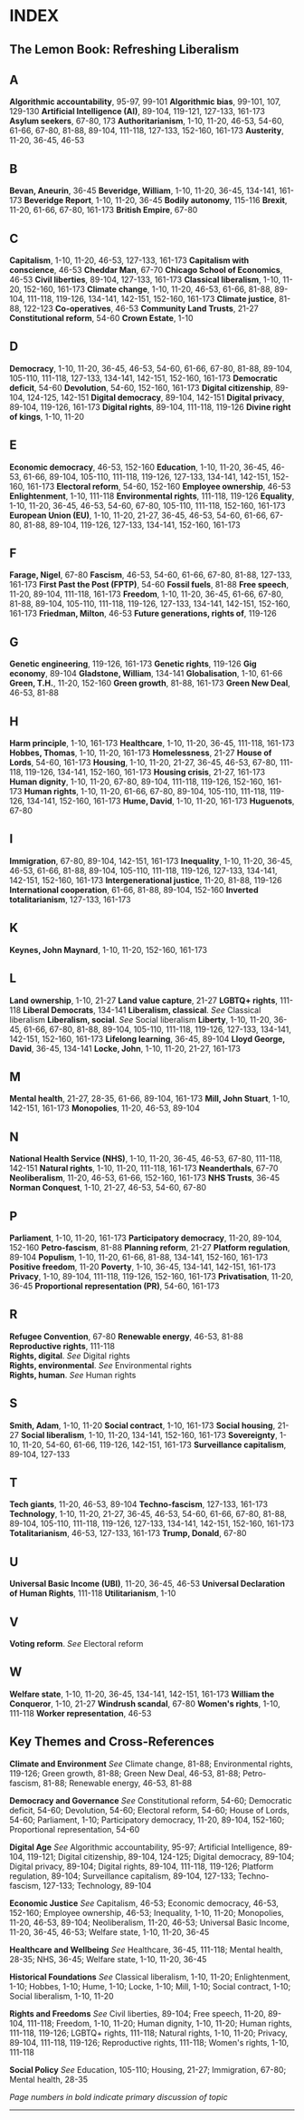 

# INDEX
## The Lemon Book: Refreshing Liberalism

## A

**Algorithmic accountability**, 95-97, 99-101
**Algorithmic bias**, 99-101, 107, 129-130
**Artificial Intelligence (AI)**, 89-104, 119-121, 127-133, 161-173
**Asylum seekers**, 67-80, 173
**Authoritarianism**, 1-10, 11-20, 46-53, 54-60, 61-66, 67-80, 81-88, 89-104, 111-118, 127-133, 152-160, 161-173
**Austerity**, 11-20, 36-45, 46-53


## B

**Bevan, Aneurin**, 36-45
**Beveridge, William**, 1-10, 11-20, 36-45, 134-141, 161-173
**Beveridge Report**, 1-10, 11-20, 36-45
**Bodily autonomy**, 115-116
**Brexit**, 11-20, 61-66, 67-80, 161-173
**British Empire**, 67-80


## C

**Capitalism**, 1-10, 11-20, 46-53, 127-133, 161-173
**Capitalism with conscience**, 46-53
**Cheddar Man**, 67-70
**Chicago School of Economics**, 46-53
**Civil liberties**, 89-104, 127-133, 161-173
**Classical liberalism**, 1-10, 11-20, 152-160, 161-173
**Climate change**, 1-10, 11-20, 46-53, 61-66, 81-88, 89-104, 111-118, 119-126, 134-141, 142-151, 152-160, 161-173
**Climate justice**, 81-88, 122-123
**Co-operatives**, 46-53
**Community Land Trusts**, 21-27
**Constitutional reform**, 54-60
**Crown Estate**, 1-10

## D

**Democracy**, 1-10, 11-20, 36-45, 46-53, 54-60, 61-66, 67-80, 81-88, 89-104, 105-110, 111-118, 127-133, 134-141, 142-151, 152-160, 161-173
**Democratic deficit**, 54-60
**Devolution**, 54-60, 152-160, 161-173
**Digital citizenship**, 89-104, 124-125, 142-151
**Digital democracy**, 89-104, 142-151
**Digital privacy**, 89-104, 119-126, 161-173
**Digital rights**, 89-104, 111-118, 119-126
**Divine right of kings**, 1-10, 11-20


## E

**Economic democracy**, 46-53, 152-160
**Education**, 1-10, 11-20, 36-45, 46-53, 61-66, 89-104, 105-110, 111-118, 119-126, 127-133, 134-141, 142-151, 152-160, 161-173
**Electoral reform**, 54-60, 152-160
**Employee ownership**, 46-53
**Enlightenment**, 1-10, 111-118
**Environmental rights**, 111-118, 119-126
**Equality**, 1-10, 11-20, 36-45, 46-53, 54-60, 67-80, 105-110, 111-118, 152-160, 161-173
**European Union (EU)**, 1-10, 11-20, 21-27, 36-45, 46-53, 54-60, 61-66, 67-80, 81-88, 89-104, 119-126, 127-133, 134-141, 152-160, 161-173


## F

**Farage, Nigel**, 67-80
**Fascism**, 46-53, 54-60, 61-66, 67-80, 81-88, 127-133, 161-173
**First Past the Post (FPTP)**, 54-60
**Fossil fuels**, 81-88
**Free speech**, 11-20, 89-104, 111-118, 161-173
**Freedom**, 1-10, 11-20, 36-45, 61-66, 67-80, 81-88, 89-104, 105-110, 111-118, 119-126, 127-133, 134-141, 142-151, 152-160, 161-173
**Friedman, Milton**, 46-53
**Future generations, rights of**, 119-126


## G

**Genetic engineering**, 119-126, 161-173
**Genetic rights**, 119-126
**Gig economy**, 89-104
**Gladstone, William**, 134-141
**Globalisation**, 1-10, 61-66
**Green, T.H.**, 11-20, 152-160
**Green growth**, 81-88, 161-173
**Green New Deal**, 46-53, 81-88


## H

**Harm principle**, 1-10, 161-173
**Healthcare**, 1-10, 11-20, 36-45, 111-118, 161-173
**Hobbes, Thomas**, 1-10, 11-20, 161-173
**Homelessness**, 21-27
**House of Lords**, 54-60, 161-173
**Housing**, 1-10, 11-20, 21-27, 36-45, 46-53, 67-80, 111-118, 119-126, 134-141, 152-160, 161-173
**Housing crisis**, 21-27, 161-173
**Human dignity**, 1-10, 11-20, 67-80, 89-104, 111-118, 119-126, 152-160, 161-173
**Human rights**, 1-10, 11-20, 61-66, 67-80, 89-104, 105-110, 111-118, 119-126, 134-141, 152-160, 161-173
**Hume, David**, 1-10, 11-20, 161-173
**Huguenots**, 67-80


## I

**Immigration**, 67-80, 89-104, 142-151, 161-173
**Inequality**, 1-10, 11-20, 36-45, 46-53, 61-66, 81-88, 89-104, 105-110, 111-118, 119-126, 127-133, 134-141, 142-151, 152-160, 161-173
**Intergenerational justice**, 11-20, 81-88, 119-126
**International cooperation**, 61-66, 81-88, 89-104, 152-160
**Inverted totalitarianism**, 127-133, 161-173


## K

**Keynes, John Maynard**, 1-10, 11-20, 152-160, 161-173


## L

**Land ownership**, 1-10, 21-27
**Land value capture**, 21-27
**LGBTQ+ rights**, 111-118
**Liberal Democrats**, 134-141
**Liberalism, classical**. *See* Classical liberalism
**Liberalism, social**. *See* Social liberalism
**Liberty**, 1-10, 11-20, 36-45, 61-66, 67-80, 81-88, 89-104, 105-110, 111-118, 119-126, 127-133, 134-141, 142-151, 152-160, 161-173
**Lifelong learning**, 36-45, 89-104
**Lloyd George, David**, 36-45, 134-141
**Locke, John**, 1-10, 11-20, 21-27, 161-173


## M

**Mental health**, 21-27, 28-35, 61-66, 89-104, 161-173
**Mill, John Stuart**, 1-10, 142-151, 161-173
**Monopolies**, 11-20, 46-53, 89-104


## N

**National Health Service (NHS)**, 1-10, 11-20, 36-45, 46-53, 67-80, 111-118, 142-151
**Natural rights**, 1-10, 11-20, 111-118, 161-173
**Neanderthals**, 67-70
**Neoliberalism**, 11-20, 46-53, 61-66, 152-160, 161-173
**NHS Trusts**, 36-45
**Norman Conquest**, 1-10, 21-27, 46-53, 54-60, 67-80

## P

**Parliament**, 1-10, 11-20, 161-173
**Participatory democracy**, 11-20, 89-104, 152-160
**Petro-fascism**, 81-88
**Planning reform**, 21-27
**Platform regulation**, 89-104
**Populism**, 1-10, 11-20, 61-66, 81-88, 134-141, 152-160, 161-173
**Positive freedom**, 11-20
**Poverty**, 1-10, 36-45, 134-141, 142-151, 161-173
**Privacy**, 1-10, 89-104, 111-118, 119-126, 152-160, 161-173
**Privatisation**, 11-20, 36-45
**Proportional representation (PR)**, 54-60, 161-173


## R

**Refugee Convention**, 67-80
**Renewable energy**, 46-53, 81-88
**Reproductive rights**, 111-118  
**Rights, digital**. *See* Digital rights  
**Rights, environmental**. *See* Environmental rights  
**Rights, human**. *See* Human rights


## S

**Smith, Adam**, 1-10, 11-20
**Social contract**, 1-10, 161-173
**Social housing**, 21-27
**Social liberalism**, 1-10, 11-20, 134-141, 152-160, 161-173
**Sovereignty**, 1-10, 11-20, 54-60, 61-66, 119-126, 142-151, 161-173
**Surveillance capitalism**, 89-104, 127-133

## T

**Tech giants**, 11-20, 46-53, 89-104
**Techno-fascism**, 127-133, 161-173
**Technology**, 1-10, 11-20, 21-27, 36-45, 46-53, 54-60, 61-66, 67-80, 81-88, 89-104, 105-110, 111-118, 119-126, 127-133, 134-141, 142-151, 152-160, 161-173
**Totalitarianism**, 46-53, 127-133, 161-173
**Trump, Donald**, 67-80


## U

**Universal Basic Income (UBI)**, 11-20, 36-45, 46-53
**Universal Declaration of Human Rights**, 111-118
**Utilitarianism**, 1-10


## V

**Voting reform**. *See* Electoral reform


## W

**Welfare state**, 1-10, 11-20, 36-45, 134-141, 142-151, 161-173
**William the Conqueror**, 1-10, 21-27
**Windrush scandal**, 67-80
**Women's rights**, 1-10, 111-118
**Worker representation**, 46-53


## Key Themes and Cross-References

**Climate and Environment**
*See* Climate change, 81-88; Environmental rights, 119-126; Green growth, 81-88; Green New Deal, 46-53, 81-88; Petro-fascism, 81-88; Renewable energy, 46-53, 81-88

**Democracy and Governance**
*See* Constitutional reform, 54-60; Democratic deficit, 54-60; Devolution, 54-60; Electoral reform, 54-60; House of Lords, 54-60; Parliament, 1-10; Participatory democracy, 11-20, 89-104, 152-160; Proportional representation, 54-60

**Digital Age**
*See* Algorithmic accountability, 95-97; Artificial Intelligence, 89-104, 119-121; Digital citizenship, 89-104, 124-125; Digital democracy, 89-104; Digital privacy, 89-104; Digital rights, 89-104, 111-118, 119-126; Platform regulation, 89-104; Surveillance capitalism, 89-104, 127-133; Techno-fascism, 127-133; Technology, 89-104

**Economic Justice**
*See* Capitalism, 46-53; Economic democracy, 46-53, 152-160; Employee ownership, 46-53; Inequality, 1-10, 11-20; Monopolies, 11-20, 46-53, 89-104; Neoliberalism, 11-20, 46-53; Universal Basic Income, 11-20, 36-45, 46-53; Welfare state, 1-10, 11-20, 36-45

**Healthcare and Wellbeing**
*See* Healthcare, 36-45, 111-118; Mental health, 28-35; NHS, 36-45; Welfare state, 1-10, 11-20, 36-45

**Historical Foundations**
*See* Classical liberalism, 1-10, 11-20; Enlightenment, 1-10; Hobbes, 1-10; Hume, 1-10; Locke, 1-10; Mill, 1-10; Social contract, 1-10; Social liberalism, 1-10, 11-20

**Rights and Freedoms**
*See* Civil liberties, 89-104; Free speech, 11-20, 89-104, 111-118; Freedom, 1-10, 11-20; Human dignity, 1-10, 11-20; Human rights, 111-118, 119-126; LGBTQ+ rights, 111-118; Natural rights, 1-10, 11-20; Privacy, 89-104, 111-118, 119-126; Reproductive rights, 111-118; Women's rights, 1-10, 111-118

**Social Policy**
*See* Education, 105-110; Housing, 21-27; Immigration, 67-80; Mental health, 28-35

*Page numbers in bold indicate primary discussion of topic*

---
